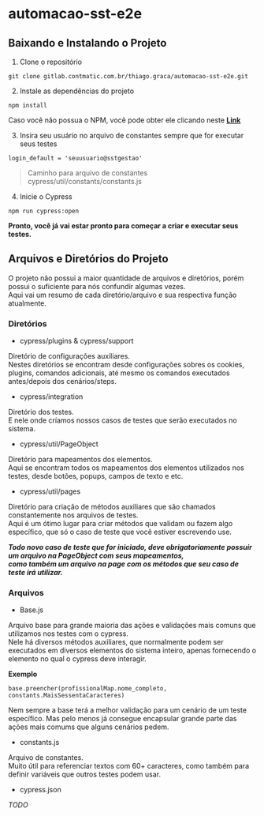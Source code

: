 # automacao-sst-e2e

## Baixando e Instalando o Projeto

1. Clone o repositório
```
git clone gitlab.contmatic.com.br/thiago.graca/automacao-sst-e2e.git
```
2. Instale as dependências do projeto
```
npm install
```
Caso você não possua o NPM, você pode obter ele clicando neste [**Link**](https://nodejs.org/pt-br/)

3. Insira seu usuário no arquivo de constantes sempre que for executar seus testes
```
login_default = 'seuusuario@sstgestao'
```
> Caminho para arquivo de constantes cypress/util/constants/constants.js

4. Inicie o Cypress
```
npm run cypress:open
```

**Pronto, você já vai estar pronto para começar a criar e executar seus testes.**

## Arquivos e Diretórios do Projeto

O projeto não possui a maior quantidade de arquivos e diretórios, porém possui o suficiente para nós confundir algumas vezes.<br>
Aqui vai um resumo de cada diretório/arquivo e sua respectiva função atualmente.

### Diretórios

* cypress/plugins & cypress/support

Diretório de configurações auxiliares.<br>
Nestes diretórios se encontram desde configurações sobres os cookies, plugins, comandos adicionais, até mesmo os comandos executados antes/depois dos cenários/steps.

* cypress/integration

Diretório dos testes.<br>
E nele onde críamos nossos casos de testes que serão executados no sistema.

* cypress/util/PageObject

Diretório para mapeamentos dos elementos.<br>
Aqui se encontram todos os mapeamentos dos elementos utilizados nos testes, desde botões, popups, campos de texto e etc.<br>

* cypress/util/pages

Diretório para criação de métodos auxiliares que são chamados constantemente nos arquivos de testes.<br>
Aqui é um ótimo lugar para criar métodos que validam ou fazem algo específico, que só o caso de teste que você estiver escrevendo use.

***Todo novo caso de teste que for iniciado, deve obrigatoriamente possuir um arquivo na _PageObject_ com seus mapeamentos,<br>
como também um arquivo na _page_ com os métodos que seu caso de teste irá utilizar.***

### Arquivos

* Base.js

Arquivo base para grande maioria das ações e validações mais comuns que utilizamos nos testes com o cypress.<br>
Nele há diversos métodos auxiliares, que normalmente podem ser executados em diversos elementos do sistema inteiro,
apenas fornecendo o elemento no qual o cypress deve interagir.

**Exemplo**
```
base.preencher(profissionalMap.nome_completo, constants.MaisSessentaCaracteres)
```

Nem sempre a base terá a melhor validação para um cenário de um teste específico. 
Mas pelo menos já consegue encapsular grande parte das ações mais comums que alguns cenários pedem.

* constants.js

Arquivo de constantes.<br>
Muito útil para referenciar textos com 60+ caracteres, como também para definir variáveis que outros testes podem usar.

* cypress.json

_TODO_
